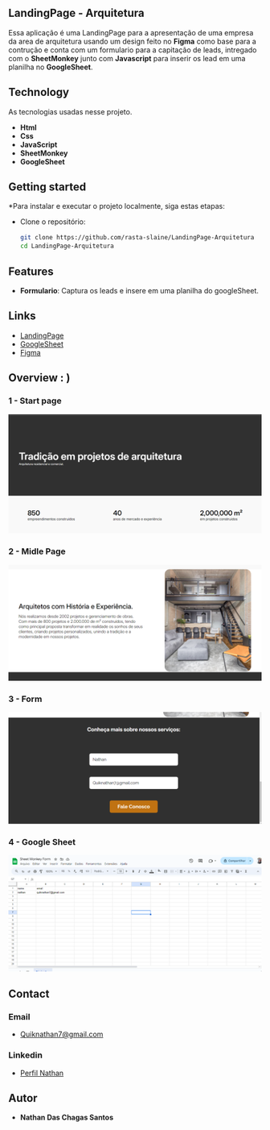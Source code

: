 
## LandingPage - Arquitetura
Essa aplicação é uma LandingPage para a apresentação de uma empresa da area de arquitetura usando um design feito no **Figma** como base para a contrução e conta com um formulario para a capitação de leads, intregado com o **SheetMonkey** junto com **Javascript** para inserir os lead em uma planilha no **GoogleSheet**.


## Technology 

As tecnologias usadas nesse projeto.

- **Html**
- **Css**
- **JavaScript**
- **SheetMonkey**
- **GoogleSheet**


## Getting started

*Para instalar e executar o projeto localmente, siga estas etapas:

* Clone o repositório:
   ```bash
   git clone https://github.com/rasta-slaine/LandingPage-Arquitetura
   cd LandingPage-Arquitetura
   ```
   
## Features

- **Formulario**: Captura os leads e insere em uma planilha do googleSheet.

## Links
- [LandingPage](https://landingpagearquiteturanathan.netlify.app/)
- [GoogleSheet](https://docs.google.com/spreadsheets/d/1XtS-v2Ux2rE2ot26UaIgBa0GwpmoGU_HLVJ4-YA7zec/edit?gid=0#gid=0)
- [Figma](https://www.figma.com/design/0FRiZbs30dfSniazKiM1rM/Desafio-1---Desenvolva-uma-Landing-Page?node-id=3-133&t=DLGkPZDxgW4oKtLJ-0)


## Overview : )

### 1 - Start page

![Start Page](https://raw.githubusercontent.com/rasta-slaine/LandingPage-Arquitetura/main/assets/git/img/page-start.png)

### 2 - Midle Page

![Midle Page](https://raw.githubusercontent.com/rasta-slaine/LandingPage-Arquitetura/main/assets/git/img/page-midle.png)

### 3 - Form

![Form](https://raw.githubusercontent.com/rasta-slaine/LandingPage-Arquitetura/main/assets/git/img/form.png)

### 4 - Google Sheet

![sheet](https://raw.githubusercontent.com/rasta-slaine/LandingPage-Arquitetura/main/assets/git/img/sheet.png)



## Contact
 ### Email  
   * Quiknathan7@gmail.com
 ### Linkedin 
   * [Perfil Nathan](https://www.linkedin.com/in/nathan-das-chagas-santos-862179185/)

  ## Autor

  * **Nathan Das Chagas Santos** 